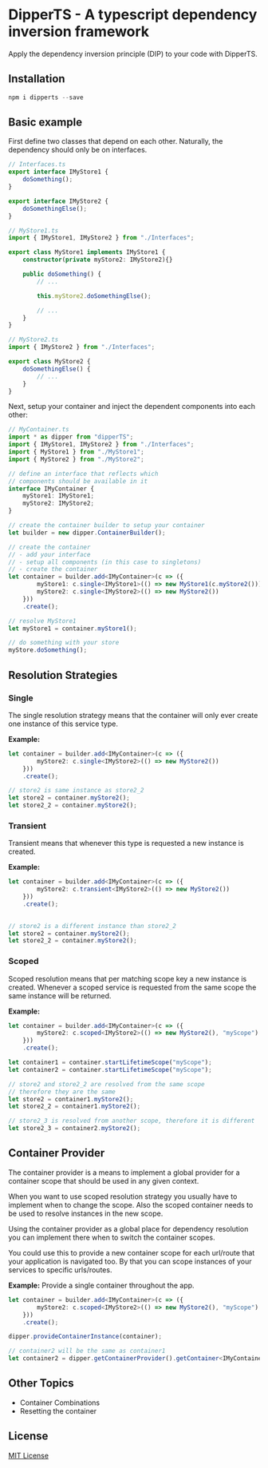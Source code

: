 DipperTS - A typescript dependency inversion framework
======

Apply the dependency inversion principle (DIP) to your code with DipperTS.

## Installation

```powershell
npm i dipperts --save
```

## Basic example

First define two classes that depend on each other.
Naturally, the dependency should only be on interfaces.

```typescript
// Interfaces.ts
export interface IMyStore1 {
    doSomething();
}

export interface IMyStore2 {
    doSomethingElse();
}
```
    
```typescript
// MyStore1.ts
import { IMyStore1, IMyStore2 } from "./Interfaces";

export class MyStore1 implements IMyStore1 {
    constructor(private myStore2: IMyStore2){}

    public doSomething() {
        // ...

        this.myStore2.doSomethingElse();

        // ...
    }
}
```

```typescript
// MyStore2.ts
import { IMyStore2 } from "./Interfaces";

export class MyStore2 {
    doSomethingElse() {
        // ...
    }
}
```
Next, setup your container and inject the dependent components into each other:

```typescript
// MyContainer.ts
import * as dipper from "dipperTS";
import { IMyStore1, IMyStore2 } from "./Interfaces";
import { MyStore1 } from "./MyStore1";
import { MyStore2 } from "./MyStore2";

// define an interface that reflects which 
// components should be available in it
interface IMyContainer {
    myStore1: IMyStore1;
    myStore2: IMyStore2;
}

// create the container builder to setup your container
let builder = new dipper.ContainerBuilder();

// create the container
// - add your interface
// - setup all components (in this case to singletons)
// - create the container
let container = builder.add<IMyContainer>(c => ({
        myStore1: c.single<IMyStore1>(() => new MyStore1(c.myStore2())),
        myStore2: c.single<IMyStore2>(() => new MyStore2())
    }))
    .create();

// resolve MyStore1
let myStore1 = container.myStore1();

// do something with your store
myStore.doSomething();
```

## Resolution Strategies

### Single

The single resolution strategy means that the container will only ever create one instance of this service type.

**Example:**

```typescript
let container = builder.add<IMyContainer>(c => ({
        myStore2: c.single<IMyStore2>(() => new MyStore2())
    }))
    .create();

// store2 is same instance as store2_2
let store2 = container.myStore2();
let store2_2 = container.myStore2();
```

### Transient

Transient means that whenever this type is requested a new instance is created.

**Example:**

```typescript
let container = builder.add<IMyContainer>(c => ({
        myStore2: c.transient<IMyStore2>(() => new MyStore2())
    }))
    .create();

    
// store2 is a different instance than store2_2
let store2 = container.myStore2();
let store2_2 = container.myStore2();
```

### Scoped

Scoped resolution means that per matching scope key a new instance is created. Whenever a scoped service is requested from the same scope the same instance will be returned.

**Example:**

```typescript
let container = builder.add<IMyContainer>(c => ({
        myStore2: c.scoped<IMyStore2>(() => new MyStore2(), "myScope")
    }))
    .create();

let container1 = container.startLifetimeScope("myScope");
let container2 = container.startLifetimeScope("myScope");

// store2 and store2_2 are resolved from the same scope
// therefore they are the same
let store2 = container1.myStore2();
let store2_2 = container1.myStore2();

// store2_3 is resolved from another scope, therefore it is different
let store2_3 = container2.myStore2();
```

## Container Provider

The container provider is a means to implement a global provider for a container scope that should be used in any given context.

When you want to use scoped resolution strategy you usually have to implement when to change the scope. Also the scoped container needs to be used to resolve instances in the new scope.

Using the container provider as a global place for dependency resolution you can implement there when to switch the container scopes.

You could use this to provide a new container scope for each url/route that your application is navigated too. By that you can scope instances of your services to specific urls/routes.

**Example:**
Provide a single container throughout the app.

```typescript
let container = builder.add<IMyContainer>(c => ({
        myStore2: c.scoped<IMyStore2>(() => new MyStore2(), "myScope")
    }))
    .create();

dipper.provideContainerInstance(container);

// container2 will be the same as container1
let container2 = dipper.getContainerProvider().getContainer<IMyContainer>();
```


## Other Topics
- Container Combinations
- Resetting the container

## License

[MIT License](LICENSE.md)